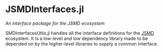 
# JSMDInterfaces.jl

_An interface package for the JSMD ecosystem_

SMDInterfacesUtils.jl handles all the interface definitions for the [JSMD](https://github.com/JuliaSpaceMissionDesign) ecosystem. It is a low-level and low dependency library made to be 
depended on by the higher-level libraries to supply a common interface.